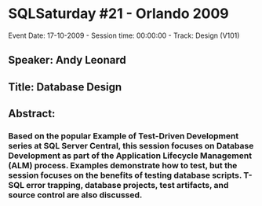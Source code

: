 # SQLSaturday #21 - Orlando 2009
Event Date: 17-10-2009 - Session time: 00:00:00 - Track: Design (V101)
## Speaker: Andy Leonard
## Title: Database Design
## Abstract:
### Based on the popular Example of Test-Driven Development series at SQL Server Central, this session focuses on Database Development as part of the Application Lifecycle Management (ALM) process. Examples demonstrate how to test, but the session focuses on the benefits of testing database scripts. T-SQL error trapping, database projects, test artifacts, and source control are also discussed.

